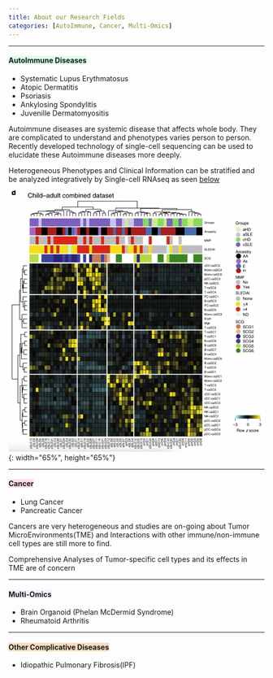 ```yaml
---
title: About our Research Fields
categories: [AutoImmune, Cancer, Multi-Omics]
---
```

---
#### <span style="background-color: #dcffe4"> AutoImmune Diseases </span>  

* Systematic Lupus Erythmatosus
* Atopic Dermatitis
* Psoriasis
* Ankylosing Spondylitis
* Juvenille Dermatomyositis

Autoimmune diseases are systemic disease that affects whole body. They are complicated to understand and phenotypes varies person to person. Recently developed technology of single-cell sequencing can be used to elucidate these Autoimmune diseases more deeply.  

Heterogeneous Phenotypes and Clinical Information can be stratified and be analyzed integratively by Single-cell RNAseq as seen [below](https://www.nature.com/articles/s41590-020-0743-0)  

![Lupus_stratification](/assets/images/lupus.png){: width="65%", height="65%"}  


---
#### <span style="background-color: #ffdce0"> Cancer </span>  

* Lung Cancer
* Pancreatic Cancer  

Cancers are very heterogeneous and studies are on-going about Tumor MicroEnvironments(TME) and Interactions with other immune/non-immune cell types are still more to find.  

Comprehensive Analyses of Tumor-specific cell types and its effects in TME are of concern  


---
#### <span style="background-color: #f5f0ff"> Multi-Omics </span>  

* Brain Organoid (Phelan McDermid Syndrome)  
* Rheumatoid Arthritis  

---
#### <span style="background-color: #F7DDBE"> Other Complicative Diseases </span>  

* Idiopathic Pulmonary Fibrosis(IPF)  

